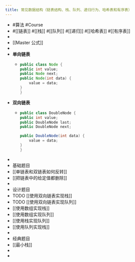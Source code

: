 ```yaml
---
title: 常见数据结构（链表结构、栈、队列、递归行为、哈希表和有序表）
---
```


- #算法 #Course
- #[[链表]] #[[栈]] #[[队列]] #[[递归]] #[[哈希表]] #[[有序表]]
-
- [[Master 公式]]
-
- **单向链表**
	- ```java
	  public class Node {
	  public int value;
	  public Node next;
	  public Node(int data) {
	      value = data;
	  }
	  }
	  ```
- **双向链表**
	- ```java
	  public class DoubleNode {
	  public int value;
	  public DoubleNode last;
	  public DoubleNode next;
	  
	  public DoubleNode(int data) {
	      value = data;
	  }
	  }
	  
	  ```
-
- 基础题目
- [[单链表和双链表如何反转]]
- [[把链表中的给定值都删除]]
-
- 设计题目
- TODO [[使用双向链表实现栈]]
- TODO [[使用双向链表实现队列]]
- [[使用数组实现栈]]
- [[使用数组实现队列]]
- [[使用栈实现队列]]
- [[使用队列实现栈]]
-
- 经典题目
- [[最小栈]]
-
-